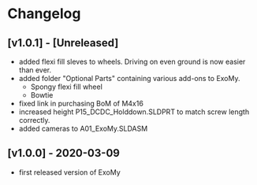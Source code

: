 # Changelog

## [v1.0.1] - [Unreleased]
- added flexi fill sleves to wheels. Driving on even ground is now easier than ever.
- added folder "Optional Parts" containing various add-ons to ExoMy.
	- Spongy flexi fill wheel
	- Bowtie
- fixed link in purchasing BoM of M4x16
- increased height P15_DCDC_Holddown.SLDPRT to match screw length correctly.
- added cameras to A01_ExoMy.SLDASM

## [v1.0.0] - 2020-03-09
- first released version of ExoMy